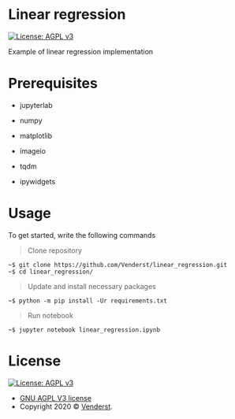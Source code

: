 # Linear regression

[![License: AGPL v3](https://img.shields.io/badge/License-AGPL%20v3-blue.svg)](https://www.gnu.org/licenses/agpl-3.0)

Example of linear regression implementation

# Prerequisites

* jupyterlab
* numpy

* matplotlib

* imageio

* tqdm

* ipywidgets

# Usage

To get started, write the following commands

> Clone repository
```
~$ git clone https://github.com/Venderst/linear_regression.git
~$ cd linear_regression/
```

> Update and install necessary packages
```
~$ python -m pip install -Ur requirements.txt
```

> Run notebook
```
~$ jupyter notebook linear_regression.ipynb
```

# License

[![License: AGPL v3](https://img.shields.io/badge/License-AGPL%20v3-blue.svg)](https://www.gnu.org/licenses/agpl-3.0)

* [GNU AGPL V3 license](https://www.gnu.org/licenses/agpl-3.0)
* Copyright 2020 © [Venderst](https://github.com/Venderst).
